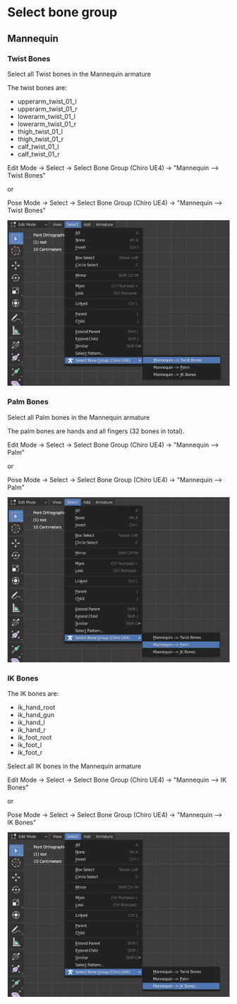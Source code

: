 # Select bone group

## Mannequin

### Twist Bones

Select all Twist bones in the Mannequin armature

The twist bones are:

 - upperarm_twist_01_l
 - upperarm_twist_01_r
 - lowerarm_twist_01_l
 - lowerarm_twist_01_r
 - thigh_twist_01_l
 - thigh_twist_01_r
 - calf_twist_01_l
 - calf_twist_01_r

Edit Mode -> Select -> Select Bone Group (Chiro UE4) -> "Mannequin --> Twist Bones"

or

Pose Mode -> Select -> Select Bone Group (Chiro UE4) -> "Mannequin --> Twist Bones"


[![Select Mannequin Twist Bones Menu](img/feature/select-bone-group/mannequin-twist-bones-menu.png)](img/feature/select-bone-group/mannequin-twist-bones-menu.png)


### Palm Bones

Select all Palm bones in the Mannequin armature

The palm bones are hands and all fingers (32 bones in total).

Edit Mode -> Select -> Select Bone Group (Chiro UE4) -> "Mannequin --> Palm"

or

Pose Mode -> Select -> Select Bone Group (Chiro UE4) -> "Mannequin --> Palm"


[![Select Mannequin Palm Bones Menu](img/feature/select-bone-group/mannequin-palm-bones-menu.png)](img/feature/select-bone-group/mannequin-palm-bones-menu.png)


### IK Bones

The IK bones are:

 - ik_hand_root
 - ik_hand_gun
 - ik_hand_l
 - ik_hand_r
 - ik_foot_root
 - ik_foot_l
 - ik_foot_r

Select all IK bones in the Mannequin armature

Edit Mode -> Select -> Select Bone Group (Chiro UE4) -> "Mannequin --> IK Bones"

or

Pose Mode -> Select -> Select Bone Group (Chiro UE4) -> "Mannequin --> IK Bones"


[![Select Mannequin IK Bones Menu](img/feature/select-bone-group/mannequin-ik-bones-menu.png)](img/feature/select-bone-group/mannequin-ik-bones-menu.png)
